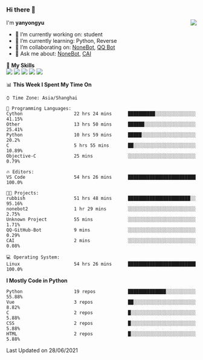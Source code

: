### Hi there 👋

<a href="#">
  <img align="right" src="https://github-readme-stats.vercel.app/api?username=yanyongyu&count_private=true&show_icons=true&bg_color=15,f2f7fd,E0EAFC" />
</a>

I'm **yanyongyu**

- 🔭 I’m currently working on: student
- 🌱 I’m currently learning: Python, Reverse
- 👯 I’m collaborating on: [NoneBot](https://github.com/nonebot), [QQ Bot](https://github.com/Mrs4s/go-cqhttp)
- 💬 Ask me about: [NoneBot](https://github.com/nonebot), [CAI](https://github.com/cscs181/CAI)

🌟 **My Skills**  
![](https://img.shields.io/badge/-Python-3e74a2?style=flat-square&logo=Python&logoColor=fff)
![](https://img.shields.io/badge/-Vue-4fc08d?style=flat-square&logo=Vue.js&logoColor=fff)
![](https://img.shields.io/badge/-Node.js-339933?style=flat-square&logo=Node.js&logoColor=fff)
![](https://img.shields.io/badge/-Docker-2496ED?style=flat-square&logo=Docker&logoColor=fff)
![](https://img.shields.io/badge/-Linux-000000?style=flat-square&logo=Linux&logoColor=fff)

<!--START_SECTION:waka-->
📊 **This Week I Spent My Time On** 

```text
⌚︎ Time Zone: Asia/Shanghai

💬 Programming Languages: 
Cython                   22 hrs 24 mins      ██████████░░░░░░░░░░░░░░░   41.15% 
Other                    13 hrs 50 mins      ██████░░░░░░░░░░░░░░░░░░░   25.41% 
Python                   10 hrs 59 mins      █████░░░░░░░░░░░░░░░░░░░░   20.2% 
C                        5 hrs 55 mins       ██░░░░░░░░░░░░░░░░░░░░░░░   10.89% 
Objective-C              25 mins             ░░░░░░░░░░░░░░░░░░░░░░░░░   0.79%

🔥 Editors: 
VS Code                  54 hrs 26 mins      █████████████████████████   100.0%

🐱‍💻 Projects: 
rubbish                  51 hrs 48 mins      ███████████████████████░░   95.16% 
nonebot2                 1 hr 29 mins        ░░░░░░░░░░░░░░░░░░░░░░░░░   2.75% 
Unknown Project          55 mins             ░░░░░░░░░░░░░░░░░░░░░░░░░   1.71% 
QQ-GitHub-Bot            9 mins              ░░░░░░░░░░░░░░░░░░░░░░░░░   0.29% 
CAI                      2 mins              ░░░░░░░░░░░░░░░░░░░░░░░░░   0.08%

💻 Operating System: 
Linux                    54 hrs 26 mins      █████████████████████████   100.0%

```

**I Mostly Code in Python** 

```text
Python                   19 repos            ██████████████░░░░░░░░░░░   55.88% 
Vue                      3 repos             ██░░░░░░░░░░░░░░░░░░░░░░░   8.82% 
C                        2 repos             █░░░░░░░░░░░░░░░░░░░░░░░░   5.88% 
CSS                      2 repos             █░░░░░░░░░░░░░░░░░░░░░░░░   5.88% 
HTML                     2 repos             █░░░░░░░░░░░░░░░░░░░░░░░░   5.88%

```



 Last Updated on 28/06/2021
<!--END_SECTION:waka-->
